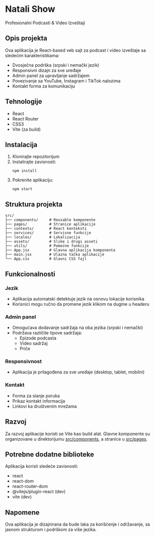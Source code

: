 # Natali Show

Profesionalni Podcasti & Video Izveštaji

## Opis projekta

Ova aplikacija je React-based veb sajt za podcast i video izveštaje sa sledećim karakteristikama:

- Dvosječna podrška (srpski i nemački jezik)
- Responsivni dizajn za sve uređaje
- Admin panel za upravljanje sadržajem
- Povezivanje sa YouTube, Instagram i TikTok nalozima
- Kontakt forma za komunikaciju

## Tehnologije

- React
- React Router
- CSS3
- Vite (za build)

## Instalacija

1. Klonirajte repozitorijum
2. Instalirajte zavisnosti:
   ```
   npm install
   ```
3. Pokrenite aplikaciju:
   ```
   npm start
   ```

## Struktura projekta

```
src/
├── components/     # Reusable komponente
├── pages/          # Stranice aplikacije
├── contexts/       # React konteksti
├── services/       # Servisne funkcije
├── locales/        # Lokalizacija
├── assets/         # Slike i drugi asseti
├── utils/          # Pomoćne funkcije
├── App.jsx         # Glavna aplikacija komponenta
├── main.jsx        # Ulazna tačka aplikacije
└── App.css         # Glavni CSS fajl
```

## Funkcionalnosti

### Jezik

- Aplikacija automatski detektuje jezik na osnovu lokacije korisnika
- Korisnici mogu ručno da promene jezik klikom na dugme u headeru

### Admin panel

- Omogućava dodavanje sadržaja na oba jezika (srpski i nemački)
- Podržava različite tipove sadržaja:
  - Epizode podcasta
  - Video sadržaj
  - Priče

### Responsivnost

- Aplikacija je prilagođena za sve uređaje (desktop, tablet, mobilni)

### Kontakt

- Forma za slanje poruka
- Prikaz kontakt informacija
- Linkovi ka društvenim mrežama

## Razvoj

Za razvoj aplikacije koristi se Vite kao build alat. Glavne komponente su organizovane u direktorijumu [src/components](file:///e:/SHOW/src/components), a stranice u [src/pages](file:///e:/SHOW/src/pages).

## Potrebne dodatne biblioteke

Aplikacija koristi sledeće zavisnosti:

- react
- react-dom
- react-router-dom
- @vitejs/plugin-react (dev)
- vite (dev)

## Napomene

Ova aplikacija je dizajnirana da bude laka za korišćenje i održavanje, sa jasnom strukturom i podrškom za više jezika.